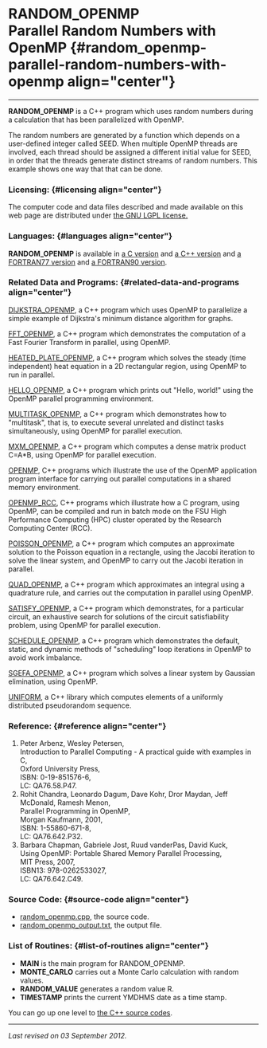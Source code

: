 RANDOM\_OPENMP\
Parallel Random Numbers with OpenMP {#random_openmp-parallel-random-numbers-with-openmp align="center"}
===================================

------------------------------------------------------------------------

**RANDOM\_OPENMP** is a C++ program which uses random numbers during a
calculation that has been parallelized with OpenMP.

The random numbers are generated by a function which depends on a
user-defined integer called SEED. When multiple OpenMP threads are
involved, each thread should be assigned a different initial value for
SEED, in order that the threads generate distinct streams of random
numbers. This example shows one way that that can be done.

### Licensing: {#licensing align="center"}

The computer code and data files described and made available on this
web page are distributed under [the GNU LGPL
license.](../../txt/gnu_lgpl.txt)

### Languages: {#languages align="center"}

**RANDOM\_OPENMP** is available in [a C
version](../../c_src/random_openmp/random_openmp.html) and [a C++
version](../../cpp_src/random_openmp/random_openmp.html) and [a
FORTRAN77 version](../../f77_src/random_openmp/random_openmp.html) and
[a FORTRAN90 version](../../f_src/random_openmp/random_openmp.html).

### Related Data and Programs: {#related-data-and-programs align="center"}

[DIJKSTRA\_OPENMP](../../cpp_src/dijkstra_openmp/dijkstra_openmp.html),
a C++ program which uses OpenMP to parallelize a simple example of
Dijkstra's minimum distance algorithm for graphs.

[FFT\_OPENMP](../../cpp_src/fft_openmp/fft_openmp.html), a C++ program
which demonstrates the computation of a Fast Fourier Transform in
parallel, using OpenMP.

[HEATED\_PLATE\_OPENMP](../../cpp_src/heated_plate_openmp/heated_plate_openmp.html),
a C++ program which solves the steady (time independent) heat equation
in a 2D rectangular region, using OpenMP to run in parallel.

[HELLO\_OPENMP](../../cpp_src/hello_openmp/hello_openmp.html), a C++
program which prints out "Hello, world!" using the OpenMP parallel
programming environment.

[MULTITASK\_OPENMP](../../cpp_src/multitask_openmp/multitask_openmp.html),
a C++ program which demonstrates how to "multitask", that is, to execute
several unrelated and distinct tasks simultaneously, using OpenMP for
parallel execution.

[MXM\_OPENMP](../../cpp_src/mxm_openmp/mxm_openmp.html), a C++ program
which computes a dense matrix product C=A\*B, using OpenMP for parallel
execution.

[OPENMP](../../cpp_src/openmp/openmp.html), C++ programs which
illustrate the use of the OpenMP application program interface for
carrying out parallel computations in a shared memory environment.

[OPENMP\_RCC](../../cpp_src/openmp_rcc/openmp_rcc.html), C++ programs
which illustrate how a C program, using OpenMP, can be compiled and run
in batch mode on the FSU High Performance Computing (HPC) cluster
operated by the Research Computing Center (RCC).

[POISSON\_OPENMP](../../cpp_src/poisson_openmp/poisson_openmp.html), a
C++ program which computes an approximate solution to the Poisson
equation in a rectangle, using the Jacobi iteration to solve the linear
system, and OpenMP to carry out the Jacobi iteration in parallel.

[QUAD\_OPENMP](../../cpp_src/quad_openmp/quad_openmp.html), a C++
program which approximates an integral using a quadrature rule, and
carries out the computation in parallel using OpenMP.

[SATISFY\_OPENMP](../../cpp_src/satisfy_openmp/satisfy_openmp.html), a
C++ program which demonstrates, for a particular circuit, an exhaustive
search for solutions of the circuit satisfiability problem, using OpenMP
for parallel execution.

[SCHEDULE\_OPENMP](../../cpp_src/schedule_openmp/schedule_openmp.html),
a C++ program which demonstrates the default, static, and dynamic
methods of "scheduling" loop iterations in OpenMP to avoid work
imbalance.

[SGEFA\_OPENMP](../../cpp_src/sgefa_openmp/sgefa_openmp.html), a C++
program which solves a linear system by Gaussian elimination, using
OpenMP.

[UNIFORM](../../cpp_src/uniform/uniform.html), a C++ library which
computes elements of a uniformly distributed pseudorandom sequence.

### Reference: {#reference align="center"}

1.  Peter Arbenz, Wesley Petersen,\
    Introduction to Parallel Computing - A practical guide with examples
    in C,\
    Oxford University Press,\
    ISBN: 0-19-851576-6,\
    LC: QA76.58.P47.
2.  Rohit Chandra, Leonardo Dagum, Dave Kohr, Dror Maydan, Jeff
    McDonald, Ramesh Menon,\
    Parallel Programming in OpenMP,\
    Morgan Kaufmann, 2001,\
    ISBN: 1-55860-671-8,\
    LC: QA76.642.P32.
3.  Barbara Chapman, Gabriele Jost, Ruud vanderPas, David Kuck,\
    Using OpenMP: Portable Shared Memory Parallel Processing,\
    MIT Press, 2007,\
    ISBN13: 978-0262533027,\
    LC: QA76.642.C49.

### Source Code: {#source-code align="center"}

-   [random\_openmp.cpp](random_openmp.cpp), the source code.
-   [random\_openmp\_output.txt](random_openmp_output.txt), the output
    file.

### List of Routines: {#list-of-routines align="center"}

-   **MAIN** is the main program for RANDOM\_OPENMP.
-   **MONTE\_CARLO** carries out a Monte Carlo calculation with random
    values.
-   **RANDOM\_VALUE** generates a random value R.
-   **TIMESTAMP** prints the current YMDHMS date as a time stamp.

You can go up one level to [the C++ source codes](../cpp_src.html).

------------------------------------------------------------------------

*Last revised on 03 September 2012.*
